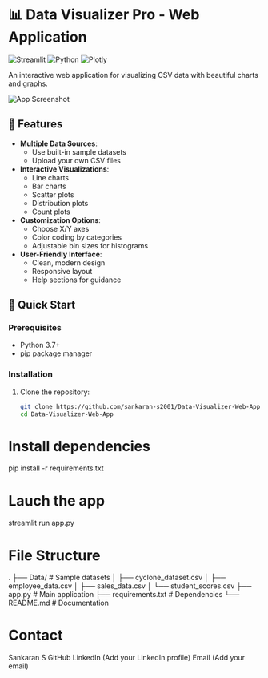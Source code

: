 # 📊 Data Visualizer Pro - Web Application

![Streamlit](https://img.shields.io/badge/Streamlit-FF4B4B?style=for-the-badge&logo=Streamlit&logoColor=white)
![Python](https://img.shields.io/badge/Python-3776AB?style=for-the-badge&logo=python&logoColor=white)
![Plotly](https://img.shields.io/badge/Plotly-3F4F75?style=for-the-badge&logo=plotly&logoColor=white)

An interactive web application for visualizing CSV data with beautiful charts and graphs.

![App Screenshot](<img width="575" height="1007" alt="image" src="https://github.com/user-attachments/assets/196ab5bd-3741-4fe4-8fcc-48c65d8e8fd6" />
) <!-- Replace with actual screenshot later -->

## 🌟 Features

- **Multiple Data Sources**:
  - Use built-in sample datasets
  - Upload your own CSV files
- **Interactive Visualizations**:
  - Line charts
  - Bar charts
  - Scatter plots
  - Distribution plots
  - Count plots
- **Customization Options**:
  - Choose X/Y axes
  - Color coding by categories
  - Adjustable bin sizes for histograms
- **User-Friendly Interface**:
  - Clean, modern design
  - Responsive layout
  - Help sections for guidance

## 🚀 Quick Start

### Prerequisites
- Python 3.7+
- pip package manager

### Installation
1. Clone the repository:
   ```bash
   git clone https://github.com/sankaran-s2001/Data-Visualizer-Web-App.git
   cd Data-Visualizer-Web-App

# Install dependencies
pip install -r requirements.txt

# Lauch the app
streamlit run app.py

# File Structure
.
├── Data/                   # Sample datasets
│   ├── cyclone_dataset.csv
│   ├── employee_data.csv
│   ├── sales_data.csv
│   └── student_scores.csv
├── app.py                  # Main application
├── requirements.txt        # Dependencies
└── README.md               # Documentation

# Contact
Sankaran S
GitHub
LinkedIn (Add your LinkedIn profile)
Email (Add your email)
